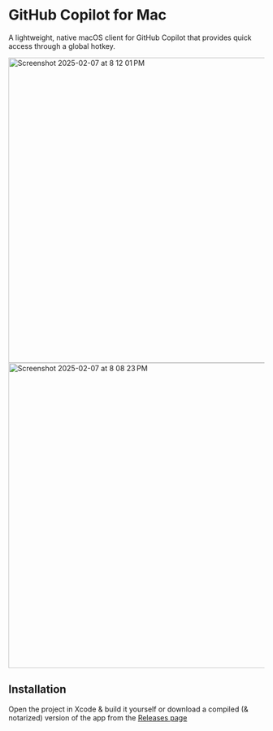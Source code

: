# GitHub Copilot for Mac

A lightweight, native macOS client for GitHub Copilot that provides quick access through a global hotkey.

<img width="600" alt="Screenshot 2025-02-07 at 8 12 01 PM" src="https://github.com/user-attachments/assets/5031eff1-3869-4166-8581-b48d84d0625e" />

<img width="600" alt="Screenshot 2025-02-07 at 8 08 23 PM" src="https://github.com/user-attachments/assets/532970b9-d77e-487b-b7de-c9a070d7da74" />

## Installation

Open the project in Xcode & build it yourself or download a compiled (& notarized) version of the app from the [Releases page](https://github.com/lapfelix/GitHubCopilot-Mac/releases)
